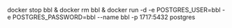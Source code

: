 docker stop bbl & docker rm bbl & docker run -d -e POSTGRES_USER=bbl -e POSTGRES_PASSWORD=bbl --name bbl -p 1717:5432 postgres